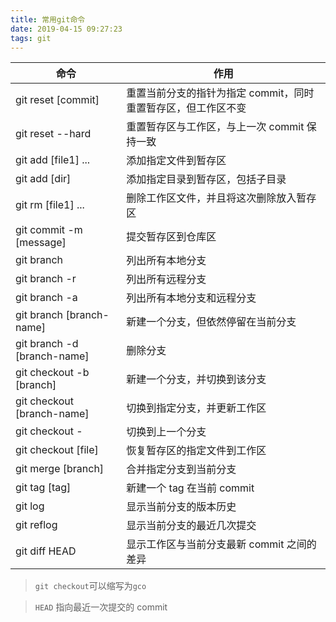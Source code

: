 ```yaml
---
title: 常用git命令
date: 2019-04-15 09:27:23
tags: git
---
```


| 命令                        | 作用                                                          |
| --------------------------- | ------------------------------------------------------------- |
| git reset [commit]          | 重置当前分支的指针为指定 commit，同时重置暂存区，但工作区不变 |
| git reset --hard            | 重置暂存区与工作区，与上一次 commit 保持一致                  |
| git add [file1] ...         | 添加指定文件到暂存区                                          |
| git add [dir]               | 添加指定目录到暂存区，包括子目录                              |
| git rm [file1] ...          | 删除工作区文件，并且将这次删除放入暂存区                      |
| git commit -m [message]     | 提交暂存区到仓库区                                            |
| git branch                  | 列出所有本地分支                                              |
| git branch -r               | 列出所有远程分支                                              |
| git branch -a               | 列出所有本地分支和远程分支                                    |
| git branch [branch-name]    | 新建一个分支，但依然停留在当前分支                            |
| git branch -d [branch-name] | 删除分支                                                      |
| git checkout -b [branch]    | 新建一个分支，并切换到该分支                                  |
| git checkout [branch-name]  | 切换到指定分支，并更新工作区                                  |
| git checkout -              | 切换到上一个分支                                              |
| git checkout [file]         | 恢复暂存区的指定文件到工作区                                  |
| git merge [branch]          | 合并指定分支到当前分支                                        |
| git tag [tag]               | 新建一个 tag 在当前 commit                                    |
| git log                     | 显示当前分支的版本历史                                        |
| git reflog                  | 显示当前分支的最近几次提交                                    |
| git diff HEAD               | 显示工作区与当前分支最新 commit 之间的差异                    |

> `git checkout`可以缩写为`gco` 

> `HEAD` 指向最近一次提交的 commit
